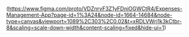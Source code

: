(https://www.figma.com/proto/VDZnrvF3Z1yFDniOGWCtR4/Expenses-Management-App?page-id=1%3A24&node-id=1664-14684&node-type=canvas&viewport=1089%2C303%2C0.02&t=xRDLVWrj1k3kCtbr-8&scaling=scale-down-width&content-scaling=fixed&hide-ui=1)
